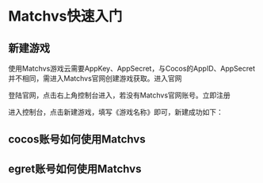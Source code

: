# Matchvs快速入门

## 新建游戏

使用Matchvs游戏云需要AppKey、AppSecret，与Cocos的AppID、AppSecret并不相同，需进入Matchvs官网创建游戏获取。进入官网

登陆官网，点击右上角控制台进入，若没有Matchvs官网账号。立即注册

进入控制台，点击新建游戏，填写《游戏名称》即可，新建成功如下：

## cocos账号如何使用Matchvs

## egret账号如何使用Matchvs